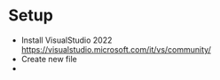 # Setup
- Install VisualStudio 2022 https://visualstudio.microsoft.com/it/vs/community/
- Create new file
- 
